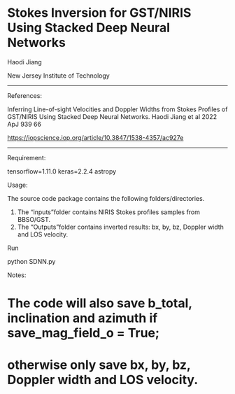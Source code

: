 # Stokes Inversion for GST/NIRIS Using Stacked Deep Neural Networks

Haodi Jiang 

New Jersey Institute of Technology

----
References:

Inferring Line-of-sight Velocities and Doppler Widths from Stokes Profiles of GST/NIRIS Using Stacked Deep Neural Networks. Haodi Jiang et al 2022 ApJ 939 66

https://iopscience.iop.org/article/10.3847/1538-4357/ac927e

----

Requirement: 

tensorflow=1.11.0
keras=2.2.4
astropy

Usage:

The source code package contains the following folders/directories.

1. The “inputs”folder contains NIRIS Stokes profiles samples from BBSO/GST.
2. The “Outputs”folder contains inverted results: bx, by, bz, Doppler width and LOS velocity.

Run 

python SDNN.py

Notes:
# The code will also save b_total, inclination and azimuth if save_mag_field_o = True;
# otherwise only save bx, by, bz, Doppler width and LOS velocity.
